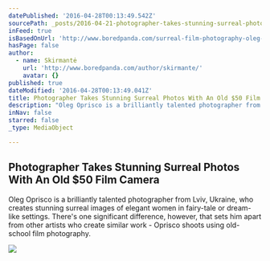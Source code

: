 ```yaml
---
datePublished: '2016-04-28T00:13:49.542Z'
sourcePath: _posts/2016-04-21-photographer-takes-stunning-surreal-photos-with-an-old-dollar50-f.md
inFeed: true
isBasedOnUrl: 'http://www.boredpanda.com/surreal-film-photography-oleg-oprisco/'
hasPage: false
author:
  - name: Skirmantė
    url: 'http://www.boredpanda.com/author/skirmante/'
    avatar: {}
published: true
dateModified: '2016-04-28T00:13:49.041Z'
title: Photographer Takes Stunning Surreal Photos With An Old $50 Film Camera
description: "Oleg Oprisco is a brilliantly talented photographer from Lviv, Ukraine, who creates stunning surreal images of elegant women in fairy-tale or dream-like settings. There's one significant difference, however, that sets him apart from other artists who create similar work - Oprisco shoots using old-school film photography."
inNav: false
starred: false
_type: MediaObject

---
```

<article style=""><h1>Photographer Takes Stunning Surreal Photos With An Old $50 Film Camera</h1><p>Oleg Oprisco is a brilliantly talented photographer from Lviv, Ukraine, who creates stunning surreal images of elegant women in fairy-tale or dream-like settings. There's one significant difference, however, that sets him apart from other artists who create similar work - Oprisco shoots using old-school film photography.</p><img src="http://static.boredpanda.com/blog/wp-content/uploads/2014/04/surreal-photography-oleg-oprisco-13.jpg" /></article>